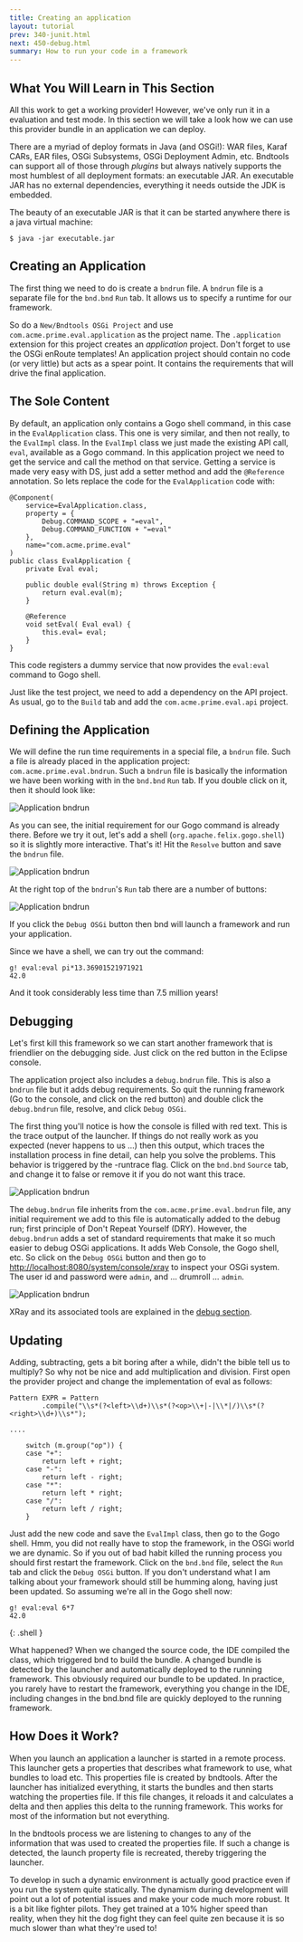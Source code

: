 ```yaml
---
title: Creating an application
layout: tutorial
prev: 340-junit.html
next: 450-debug.html
summary: How to run your code in a framework
---
```

## What You Will Learn in This Section

All this work to get a working provider! However, we've only run it in a evaluation and test mode. In this section we will take a look how we can use this provider bundle in an application we can deploy.

There are a myriad of deploy formats in Java (and OSGi!): WAR files, Karaf CARs, EAR files, OSGi Subsystems, OSGi Deployment Admin, etc. Bndtools can support all of those through _plugins_ but always natively supports the most humblest of all deployment formats: an executable JAR. An executable JAR has no external dependencies, everything it needs outside the JDK is embedded.

The beauty of an executable JAR is that it can be started anywhere there is a java virtual machine:

	$ java -jar executable.jar

## Creating an Application

The first thing we need to do is create a `bndrun` file. A `bndrun` file is a separate file for the `bnd.bnd` `Run` tab. It allows us to specify a runtime for our framework. 

So do a `New/Bndtools OSGi Project` and use `com.acme.prime.eval.application` as the project name. The `.application` extension for this project creates an *application* project. Don't forget to use the OSGi enRoute templates! An application project should contain no code (or very little) but acts as a spear point. It contains the requirements that will drive the final application.

## The Sole Content

By default, an application only contains a Gogo shell command, in this case in the `EvalApplication` class. This one is very similar, and then not really, to the `EvalImpl` class. In the `EvalImpl` class we just made the existing API call, `eval`, available as a Gogo command. In this application project we need to get the service and call the method on that service. Getting a service is made very easy with DS, just add a setter method and add the `@Reference` annotation. So lets replace the code for  the `EvalApplication` code with:

	@Component(
		service=EvalApplication.class, 
		property = { 
			Debug.COMMAND_SCOPE + "=eval",
			Debug.COMMAND_FUNCTION + "=eval" 
		},
		name="com.acme.prime.eval"
	)
	public class EvalApplication {
		private Eval eval;
	
		public double eval(String m) throws Exception {
			return eval.eval(m);
		}
		
		@Reference
		void setEval( Eval eval) {
			this.eval= eval;
		}
	}

This code registers a dummy service that now provides the `eval:eval` command to Gogo shell.

Just like the test project, we need to add a dependency on the API project. As usual, go to the `Build` tab and add the `com.acme.prime.eval.api` project.

## Defining the Application

We will define the run time requirements in a special file, a `bndrun` file. Such a file is already placed in the application project: `com.acme.prime.eval.bndrun`. Such a `bndrun` file is basically the information we have been working with in the `bnd.bnd` `Run` tab. If you double click on it, then it should look like:

![Application bndrun](/img/tutorial_base/deploy-bndrun-0.png)

As you can see, the initial requirement for our Gogo command is already there. Before we try it out, let's add a shell (`org.apache.felix.gogo.shell`) so it is slightly more interactive. That's it! Hit the `Resolve` button and save the `bndrun` file. 

![Application bndrun](/img/tutorial_base/deploy-bndrun-1.png)

At the right top of the `bndrun`'s `Run` tab there are a number of buttons:

![Application bndrun](/img/tutorial_base/deploy-bndrun-2.png)

If you click the `Debug OSGi` button then bnd will launch a framework and run your application.

Since we have a shell, we can try out the command:

	g! eval:eval pi*13.36901521971921
	42.0

And it took considerably less time than 7.5 million years!

## Debugging

Let's first kill this framework so we can start another framework that is friendlier on the debugging side. Just click on the red button in the Eclipse console.

The application project also includes a `debug.bndrun` file. This is also a `bndrun` file but it adds debug requirements. So quit the running framework (Go to the console, and click on the red button) and double click the `debug.bndrun` file, resolve, and click `Debug OSGi`.

The first thing you'll notice is how the console is filled with red text. This is the trace output of the launcher. If things do not really work as you expected (never happens to us ...) then this output, which traces the installation process in fine detail, can help you solve the problems. This behavior is triggered by the -runtrace flag. Click on the `bnd.bnd` `Source` tab, and change it to false or remove it if you do not want this trace.

![Application bndrun](/img/tutorial_base/deploy-debug-0.png)

The `debug.bndrun` file inherits from the `com.acme.prime.eval.bndrun` file, any initial requirement we add to this file is automatically added to the debug run; first principle of Don't Repeat Yourself (DRY). However, the `debug.bndrun` adds a set of standard requirements that make it so much easier to debug OSGi applications. It adds Web Console, the Gogo shell, etc. So click on the `Debug OSGi` button and then go to [http://localhost:8080/system/console/xray](http://localhost:8080/system/console/xray) to inspect your OSGi system. The user id and password were `admin`, and ... drumroll ... `admin`.

![Application bndrun](/img/tutorial_base/deploy-debug-1.png)

XRay and its associated tools are explained in the [debug section](450-debug.html).

## Updating

Adding, subtracting, gets a bit boring after a while, didn't the bible tell us to multiply? So why not be nice and add multiplication and division. First open the provider project and change the implementation of eval as follows:

	Pattern EXPR = Pattern
			.compile("\\s*(?<left>\\d+)\\s*(?<op>\\+|-|\\*|/)\\s*(?<right>\\d+)\\s*");

	....
	
		switch (m.group("op")) {
		case "+":
			return left + right;
		case "-":
			return left - right;
		case "*":
			return left * right;
		case "/":
			return left / right;
		}

Just add the new code and save the `EvalImpl` class, then go to the Gogo shell. Hmm, you did not really have to stop the framework, in the OSGi world we are dynamic. So if you out of bad habit killed the running process you should first restart the framework. Click on the `bnd.bnd` file, select the `Run` tab and click the `Debug OSGi` button. If you don't understand what I am talking about your framework should still be humming along, having just been updated. So assuming we're all in the Gogo shell now:

	g! eval:eval 6*7
	42.0
{: .shell }

What happened? When we changed the source code, the IDE compiled the class, which triggered bnd to build the bundle. A changed bundle is detected by the launcher and automatically deployed to the running framework. This obviously required our bundle to be updated. In practice, you rarely have to restart the framework, everything you change in the IDE, including changes in the bnd.bnd file are quickly deployed to the running framework.

## How Does it Work?

When you launch an application a launcher is started in a remote process. This launcher gets a properties that describes what framework to use, what bundles to load etc. This properties file is created by bndtools. After the launcher has initialized everything, it starts the bundles and then starts watching the properties file. If this file changes, it reloads it and calculates a delta and then applies this delta to the running framework. This works for most of the information but not everything.

In the bndtools process we are listening to changes to any of the information that was used to created the properties file. If such a change is detected, the launch property file is recreated, thereby triggering the launcher.   

To develop in such a dynamic environment is actually good practice even if you run the system quite statically. The dynamism during development will point out a lot of potential issues and make your code much more robust. It is a bit like fighter pilots. They get trained at a 10% higher speed than reality, when they hit the dog fight they can feel quite zen because it is so much slower than what they're used to! 


[1]: http://felix.apache.org/site/apache-felix-gogo.html
